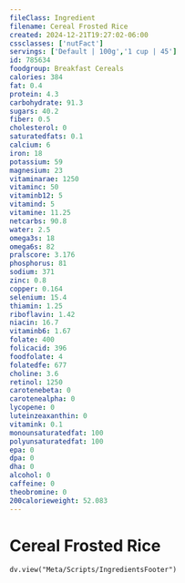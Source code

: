 ```yaml
---
fileClass: Ingredient
filename: Cereal Frosted Rice
created: 2024-12-21T19:27:02-06:00
cssclasses: ['nutFact']
servings: ['Default | 100g','1 cup | 45']
id: 785634
foodgroup: Breakfast Cereals
calories: 384
fat: 0.4
protein: 4.3
carbohydrate: 91.3
sugars: 40.2
fiber: 0.5
cholesterol: 0
saturatedfats: 0.1
calcium: 6
iron: 18
potassium: 59
magnesium: 23
vitaminarae: 1250
vitaminc: 50
vitaminb12: 5
vitamind: 5
vitamine: 11.25
netcarbs: 90.8
water: 2.5
omega3s: 18
omega6s: 82
pralscore: 3.176
phosphorus: 81
sodium: 371
zinc: 0.8
copper: 0.164
selenium: 15.4
thiamin: 1.25
riboflavin: 1.42
niacin: 16.7
vitaminb6: 1.67
folate: 400
folicacid: 396
foodfolate: 4
folatedfe: 677
choline: 3.6
retinol: 1250
carotenebeta: 0
carotenealpha: 0
lycopene: 0
luteinzeaxanthin: 0
vitamink: 0.1
monounsaturatedfat: 100
polyunsaturatedfat: 100
epa: 0
dpa: 0
dha: 0
alcohol: 0
caffeine: 0
theobromine: 0
200calorieweight: 52.083
---
```


# Cereal Frosted Rice

```dataviewjs
dv.view("Meta/Scripts/IngredientsFooter")
```